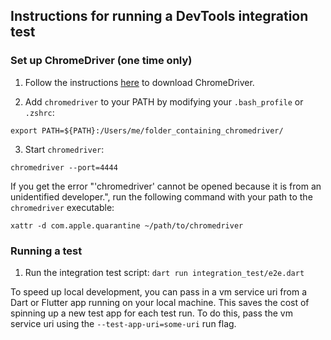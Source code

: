 ## Instructions for running a DevTools integration test

### Set up ChromeDriver (one time only)

1. Follow the instructions [here](https://docs.flutter.dev/cookbook/testing/integration/introduction#5b-web) to download ChromeDriver.

2. Add `chromedriver` to your PATH by modifying your `.bash_profile` or `.zshrc`:

```
export PATH=${PATH}:/Users/me/folder_containing_chromedriver/
```

3. Start `chromedriver`:

```
chromedriver --port=4444
```

If you get the error "'chromedriver' cannot be opened because it is from an unidentified developer.", run the following command with your path to the `chromedriver` executable:

```
xattr -d com.apple.quarantine ~/path/to/chromedriver
```

### Running a test

1. Run the integration test script: `dart run integration_test/e2e.dart`

To speed up local development, you can pass in a vm service uri from a Dart or Flutter app running on
your local machine. This saves the cost of spinning up a new test app for each test run. To do this,
pass the vm service uri using the `--test-app-uri=some-uri` run flag.

